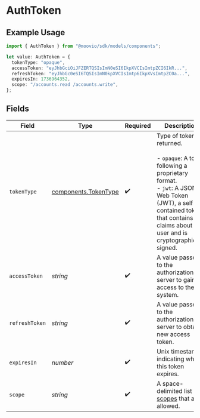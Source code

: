 # AuthToken

## Example Usage

```typescript
import { AuthToken } from "@moovio/sdk/models/components";

let value: AuthToken = {
  tokenType: "opaque",
  accessToken: "eyJhbGciOiJFZERTQSIsImN0eSI6IkpXVCIsImtpZCI6IkR...",
  refreshToken: "eyJhbGc0eSI6TQSIsImN0kpXVCIsImtp6IkpXVsImtpZC0a...",
  expiresIn: 1736964352,
  scope: "/accounts.read /accounts.write",
};
```

## Fields

| Field                                                                                                                                                                                                         | Type                                                                                                                                                                                                          | Required                                                                                                                                                                                                      | Description                                                                                                                                                                                                   | Example                                                                                                                                                                                                       |
| ------------------------------------------------------------------------------------------------------------------------------------------------------------------------------------------------------------- | ------------------------------------------------------------------------------------------------------------------------------------------------------------------------------------------------------------- | ------------------------------------------------------------------------------------------------------------------------------------------------------------------------------------------------------------- | ------------------------------------------------------------------------------------------------------------------------------------------------------------------------------------------------------------- | ------------------------------------------------------------------------------------------------------------------------------------------------------------------------------------------------------------- |
| `tokenType`                                                                                                                                                                                                   | [components.TokenType](../../models/components/tokentype.md)                                                                                                                                                  | :heavy_check_mark:                                                                                                                                                                                            | Type of token returned.<br/><br/>  - `opaque`: A token following a proprietary format.<br/>  - `jwt`: A JSON Web Token (JWT), a self-contained token that contains claims about the user and is cryptographically signed. | opaque                                                                                                                                                                                                        |
| `accessToken`                                                                                                                                                                                                 | *string*                                                                                                                                                                                                      | :heavy_check_mark:                                                                                                                                                                                            | A value passed to the authorization server to gain access to the system.                                                                                                                                      | eyJhbGciOiJFZERTQSIsImN0eSI6IkpXVCIsImtpZCI6IkR...                                                                                                                                                            |
| `refreshToken`                                                                                                                                                                                                | *string*                                                                                                                                                                                                      | :heavy_check_mark:                                                                                                                                                                                            | A value passed to the authorization server to obtain a new access token.                                                                                                                                      | eyJhbGc0eSI6TQSIsImN0kpXVCIsImtp6IkpXVsImtpZC0a...                                                                                                                                                            |
| `expiresIn`                                                                                                                                                                                                   | *number*                                                                                                                                                                                                      | :heavy_check_mark:                                                                                                                                                                                            | Unix timestamp indicating when this token expires.                                                                                                                                                            | 1736964352                                                                                                                                                                                                    |
| `scope`                                                                                                                                                                                                       | *string*                                                                                                                                                                                                      | :heavy_check_mark:                                                                                                                                                                                            | A space-delimited list of [scopes](https://docs.moov.io/api/authentication/scopes/) that are allowed.                                                                                                         | /accounts.read /accounts.write                                                                                                                                                                                |